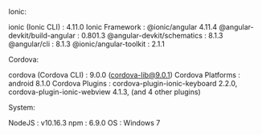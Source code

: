 Ionic:

   ionic (Ionic CLI)             : 4.11.0 
   Ionic Framework               : @ionic/angular 4.11.4
   @angular-devkit/build-angular : 0.801.3
   @angular-devkit/schematics    : 8.1.3
   @angular/cli                  : 8.1.3
   @ionic/angular-toolkit        : 2.1.1

Cordova:

   cordova (Cordova CLI) : 9.0.0 (cordova-lib@9.0.1)
   Cordova Platforms     : android 8.1.0
   Cordova Plugins       : cordova-plugin-ionic-keyboard 2.2.0, cordova-plugin-ionic-webview 4.1.3, (and 4 other plugins)

System:

   NodeJS : v10.16.3 
   npm    : 6.9.0
   OS     : Windows 7
